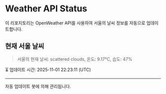 
# Weather API Status

이 리포지토리는 OpenWeather API를 사용하여 서울의 날씨 정보를 자동으로 업데이트합니다.

## 현재 서울 날씨
> 서울의 현재 날씨: scattered clouds, 온도: 9.17°C, 습도: 47%

⏳ 업데이트 시간: 2025-11-01 22:23:11 (UTC)

---
자동 업데이트 봇에 의해 관리됩니다.

